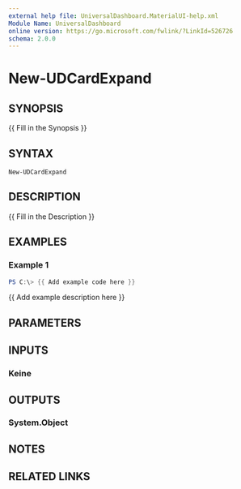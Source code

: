 ```yaml
---
external help file: UniversalDashboard.MaterialUI-help.xml
Module Name: UniversalDashboard
online version: https://go.microsoft.com/fwlink/?LinkId=526726
schema: 2.0.0
---
```


# New-UDCardExpand

## SYNOPSIS
{{ Fill in the Synopsis }}

## SYNTAX

```
New-UDCardExpand
```

## DESCRIPTION
{{ Fill in the Description }}

## EXAMPLES

### Example 1
```powershell
PS C:\> {{ Add example code here }}
```

{{ Add example description here }}

## PARAMETERS

## INPUTS

### Keine

## OUTPUTS

### System.Object
## NOTES

## RELATED LINKS
